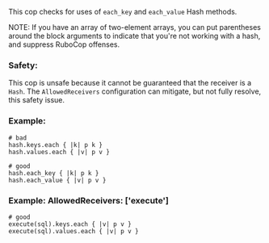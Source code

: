 This cop checks for uses of `each_key` and `each_value` Hash methods.

NOTE: If you have an array of two-element arrays, you can put
    parentheses around the block arguments to indicate that you're not
    working with a hash, and suppress RuboCop offenses.

### Safety:

This cop is unsafe because it cannot be guaranteed that the receiver
is a `Hash`. The `AllowedReceivers` configuration can mitigate,
but not fully resolve, this safety issue.

### Example:
    # bad
    hash.keys.each { |k| p k }
    hash.values.each { |v| p v }

    # good
    hash.each_key { |k| p k }
    hash.each_value { |v| p v }

### Example: AllowedReceivers: ['execute']
    # good
    execute(sql).keys.each { |v| p v }
    execute(sql).values.each { |v| p v }